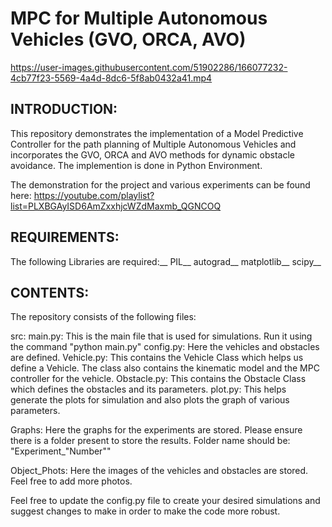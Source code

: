 # MPC for Multiple Autonomous Vehicles (GVO, ORCA, AVO)


https://user-images.githubusercontent.com/51902286/166077232-4cb77f23-5569-4a4d-8dc6-5f8ab0432a41.mp4

INTRODUCTION:
------------------------
This repository demonstrates the implementation of a Model Predictive Controller for the path planning of Multiple Autonomous Vehicles and incorporates the GVO, ORCA and AVO methods for dynamic obstacle avoidance.
The implemention is done in Python Environment.

The demonstration for the project and various experiments can be found here:
https://youtube.com/playlist?list=PLXBGAyISD6AmZxxhjcWZdMaxmb_QGNCOQ

REQUIREMENTS:
------------------------
The following Libraries are required:__
PIL__
autograd__
matplotlib__
scipy__

CONTENTS:
------------------------
The repository consists of the following files:

src:
    main.py: This is the main file that is used for simulations. Run it using the command "python main.py"
    config.py: Here the vehicles and obstacles are defined.
    Vehicle.py: This contains the Vehicle Class which helps us define a Vehicle. The class also contains the kinematic model and the MPC controller for the vehicle.
    Obstacle.py: This contains the Obstacle Class which defines the obstacles and its parameters.
    plot.py: This helps generate the plots for simulation and also plots the graph of various parameters.

Graphs:
    Here the graphs for the experiments are stored. Please ensure there is a folder present to store the results. 
    Folder name should be: "Experiment_"Number""

Object_Phots:
    Here the images of the vehicles and obstacles are stored. Feel free to add more photos.


Feel free to update the config.py file to create your desired simulations and suggest changes to make in order to make the code more robust.


